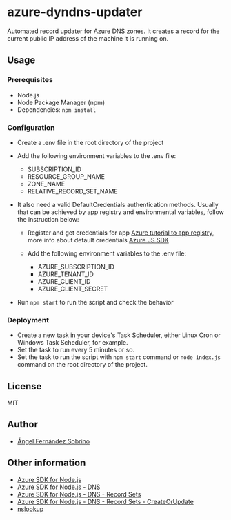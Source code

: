 # azure-dyndns-updater

Automated record updater for Azure DNS zones. It creates a record for the current public IP address of the machine it is running on.

## Usage

### Prerequisites

-   Node.js
-   Node Package Manager (npm)
-   Dependencies: `npm install`

### Configuration

-   Create a .env file in the root directory of the project
-   Add the following environment variables to the .env file:

    - SUBSCRIPTION_ID
    - RESOURCE_GROUP_NAME
    - ZONE_NAME
    - RELATIVE_RECORD_SET_NAME

-   It also need a valid DefaultCredentials authentication methods. Usually that can be achieved by app registry and environmental variables, follow the instruction below:

    - Register and get credentials for app [Azure tutorial to app registry](https://learn.microsoft.com/en-us/azure/developer/javascript/sdk/authentication/on-premises-apps?tabs=azure-portal), more info about default credentials [Azure JS SDK](https://learn.microsoft.com/en-us/azure/developer/javascript/sdk/authentication/overview)
    -   Add the following environment variables to the .env file:

        - AZURE_SUBSCRIPTION_ID
        - AZURE_TENANT_ID
        - AZURE_CLIENT_ID
        - AZURE_CLIENT_SECRET

-   Run `npm start` to run the script and check the behavior

### Deployment

-   Create a new task in your device's Task Scheduler, either Linux Cron or Windows Task Scheduler, for example.
-   Set the task to run every 5 minutes or so.
-   Set the task to run the script with `npm start` command or `node index.js` command on the root directory of the project.

## License

MIT

## Author

-   [Ángel Fernández Sobrino](https://github.com/AngelFernandezSobrino)

## Other information

-   [Azure SDK for Node.js](https://learn.microsoft.com/en-us/azure/developer/javascript/core/use-azure-sdk)
-   [Azure SDK for Node.js - DNS](https://docs.microsoft.com/en-us/javascript/api/@azure/arm-dns/?view=azure-node-latest)
-   [Azure SDK for Node.js - DNS - Record Sets](https://docs.microsoft.com/en-us/javascript/api/@azure/arm-dns/recordsets?view=azure-node-latest)
-   [Azure SDK for Node.js - DNS - Record Sets - CreateOrUpdate](https://docs.microsoft.com/en-us/javascript/api/@azure/arm-dns/recordsets?view=azure-node-latest#CreateOrUpdate_RecordSet__string__string__string__string__string__string__RecordSet__RequestOptionsBase__OperationOptionsBase__)
-   [nslookup](https://www.nslookup.io/)